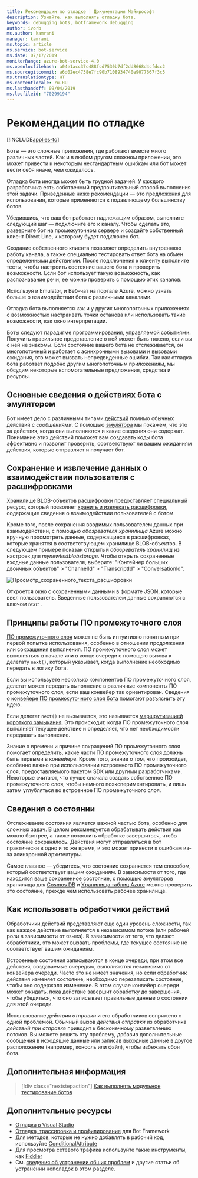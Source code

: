 ```yaml
---
title: Рекомендации по отладке | Документация Майкрософт
description: Узнайте, как выполнять отладку бота.
keywords: debugging bots, botframework debugging
author: ivorb
ms.author: kamrani
manager: kamrani
ms.topic: article
ms.service: bot-service
ms.date: 07/17/2019
monikerRange: azure-bot-service-4.0
ms.openlocfilehash: a04e1acc37c488fcd7530b7df2dd8668d4cfdcc2
ms.sourcegitcommit: a6d02ec4738e7fc90b7108934740e9077667f3c5
ms.translationtype: HT
ms.contentlocale: ru-RU
ms.lasthandoff: 09/04/2019
ms.locfileid: "70299194"
---
```

# <a name="debugging-guidelines"></a>Рекомендации по отладке

[!INCLUDE[applies-to](../includes/applies-to.md)]

Боты — это сложные приложения, где работают вместе много различных частей. Как и в любом другом сложном приложении, это может привести к некоторым нестандартным ошибкам или бот может вести себя иначе, чем ожидалось.

Отладка бота иногда может быть трудной задачей. У каждого разработчика есть собственный предпочтительный способ выполнения этой задачи. Приведенные ниже рекомендации — это предложения для использования, которые применяются к подавляющему большинству ботов.

Убедившись, что ваш бот работает надлежащим образом, выполните следующий шаг — подключите его к каналу. Чтобы сделать это, разверните бот на промежуточном сервере и создайте собственный клиент Direct Line, к которому будет подключен бот.
<!--IBTODO [Direct Line client](bot-builder-howto-direct-line.md)-->

Создание собственного клиента позволяет определить внутреннюю работу канала, а также специально тестировать ответ бота на обмен определенными действиями. После подключения к клиенту выполните тесты, чтобы настроить состояние вашего бота и проверить возможности. Если бот использует такую возможность, как распознавание речи, ее можно проверить с помощью этих каналов.

Используя и Emulator, и Веб-чат на портале Azure, можно узнать больше о взаимодействии бота с различными каналами.

Отладка бота выполняется как и у других многопоточных приложениях с возможностью настраивать точки останова или использовать такие возможности, как окно интерпретации. 

Боты следуют парадигме программирования, управляемой событиями. Получить правильное представление о ней может быть тяжело, если вы с ней не знакомы. Если состояние вашего бота не отслеживается, он многопоточный и работает с асинхронными вызовами и вызовами ожидания, это может вызвать непредвиденные ошибки. Так как отладка бота работает подобно другим многопоточным приложениям, мы обсудим некоторые вспомогательные предложения, средства и ресурсы.

## <a name="understanding-bot-activities-with-the-emulator"></a>Основные сведения о действиях бота с эмулятором

Бот имеет дело с различными типами [действий](bot-builder-basics.md#the-activity-processing-stack) помимо обычных действий с _сообщениями_. С помощью [эмулятора](../bot-service-debug-emulator.md) мы покажем, что это за действия, когда они выполняются и какие сведения они содержат. Понимание этих действий поможет вам создавать коды бота эффективно и позволит проверить, соответствуют ли вашим ожиданиям действия, которые отправляет и получает бот.

## <a name="saving-and-retrieving-user-interactions-with-transcripts"></a>Сохранение и извлечение данных о взаимодействии пользователя с расшифровками

Хранилище BLOB-объектов расшифровки предоставляет специальный ресурс, который позволяет [хранить и извлекать расшифровки](bot-builder-howto-v4-storage.md), содержащие сведения о взаимодействии пользователей с ботом.  

Кроме того, после сохранения вводимых пользователем данных при взаимодействии, с помощью _обозревателя хранилища_ Azure можно вручную просмотреть данные, содержащиеся в расшифровках, которые хранятся в соответствующем хранилище BLOB-объектов. В следующем примере показан открытый _обозреватель хранилищ_ из настроек для _mynewtestblobstorage_. Чтобы открыть сохраненные входные данные пользователя, выберите:    "Контейнер больших двоичных объектов" > "ChannelId" > "TranscriptId" > "ConversationId".

![Просмотр_сохраненного_текста_расшифровки](./media/examine_transcript_text_in_azure.png)

Откроется окно с сохраненными данными в формате JSON, которые ввел пользователь. Введенные пользователем данные сохраняются с ключом _text:_ .

## <a name="how-middleware-works"></a>Принципы работы ПО промежуточного слоя

[ПО промежуточного слоя](bot-builder-concept-middleware.md) может не быть интуитивно понятным при первой попытке использования, особенно в отношении продолжения или сокращения выполнения. ПО промежуточного слоя может выполняться в начале или в конце очереди с помощью вызова к делегату `next()`, который указывает, когда выполнение необходимо передать в логику бота. 

Если вы используете несколько компонентов ПО промежуточного слоя, делегат может передать выполнение в различные компоненты ПО промежуточного слоя, если ваш конвейер так ориентирован. Сведения о [конвейере ПО промежуточного слоя бота](bot-builder-concept-middleware.md#the-bot-middleware-pipeline) помогают разъяснить эту идею.

Если делегат `next()` не вызывается, это называется [маршрутизацией короткого замыкания](bot-builder-concept-middleware.md#short-circuiting). Это происходит, когда ПО промежуточного слоя выполняет текущее действие и определяет, что нет необходимости передавать выполнение. 

Знание о времени и причине сокращений ПО промежуточного слоя помогает определить, какие части ПО промежуточного слоя должны быть первыми в конвейере. Кроме того, знание о том, что произойдет, особенно важно при использовании встроенного ПО промежуточного слоя, предоставляемого пакетом SDK или другими разработчиками. Некоторые считают, что лучше сначала создать собственное ПО промежуточного слоя, чтобы немного поэкспериментировать, и лишь затем углубляться во встроенное ПО промежуточного слоя.

<!-- Snip: QnA was once implemented as middleware.
For example [QnA maker](bot-builder-howto-qna.md) is designed to handle certain interactions and short-circuit the pipeline when it does, which can be confusing when first learning how to use it.
-->

## <a name="understanding-state"></a>Сведения о состоянии

Отслеживание состояния является важной частью бота, особенно для сложных задач. В целом рекомендуется обрабатывать действия как можно быстрее, а также позволить обработке завершиться, чтобы состояние сохранялось. Действия могут отправляться в бот практически в одно и то же время, и это может привести к ошибкам из-за асинхронной архитектуры.

Самое главное — убедитесь, что состояние сохраняется тем способом, который соответствует вашим ожиданиям. В зависимости от того, где находится ваше сохраненное состояние, с помощью эмуляторов хранилища для [Cosmos DB](https://docs.microsoft.com/azure/cosmos-db/local-emulator) и [Хранилища таблиц Azure](https://docs.microsoft.com/azure/storage/common/storage-use-emulator) можно проверить это состояние, прежде чем использовать рабочее хранилище.

## <a name="how-to-use-activity-handlers"></a>Как использовать обработчики действий

Обработчики действий представляют еще один уровень сложности, так как каждое действие выполняется в независимом потоке (или рабочей роли в зависимости от языка). В зависимости от того, что делают обработчики, это может вызвать проблемы, где текущее состояние не соответствует вашим ожиданиям.

Встроенные состояния записываются в конце очереди, при этом все действия, создаваемые очередью, выполняются независимо от конвейера очереди. Часто это не имеет значения, но если обработчик действия изменяет состояние, необходимо перезаписать состояние, чтобы оно содержало изменение. В этом случае конвейер очереди может ожидать, пока действие завершит обработку до завершения, чтобы убедиться, что оно записывает правильные данные о состоянии для этой очереди.

Использование _действия отправки_ и его обработчиков сопряжено с одной проблемой. Обычный вызов _действия отправки_ из обработчика _действий при отправке_ приводит к бесконечному разветвлению потоков. Вы можете решить эту проблему, добавив дополнительные сообщения в исходящие данные или записав выходные данные в другое расположение (например, консоль или файл), чтобы избежать сбоя бота.

## <a name="next-steps"></a>Дополнительная информация

> [!div class="nextstepaction"]
> [Как выполнять модульное тестирование ботов](unit-test-bots.md)

## <a name="additional-resources"></a>Дополнительные ресурсы

* [Отладка в Visual Studio](https://docs.microsoft.com/visualstudio/debugger/index)
* [Отладка, трассировка и профилирование](https://docs.microsoft.com/dotnet/framework/debug-trace-profile/) для Bot Framework
* Для методов, которые не нужно добавлять в рабочий код, используйте [ConditionalAttribute](https://docs.microsoft.com/dotnet/api/system.diagnostics.conditionalattribute?view=netcore-2.0)
* Для просмотра сетевого трафика используйте такие инструменты, как [Fiddler](https://www.telerik.com/fiddler)
* См. [сведения об устранении общих проблем](../bot-service-troubleshoot-bot-configuration.md) и другие статьи об устранении неполадок в этом разделе.
